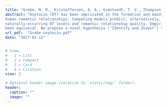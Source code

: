 ```yaml
---
title: "Grebe, N. M., Kristoffersen, A. A., Grøntvedt, T. V., Thompson, M. E., Kennair, L. E. O., & Gangestad, S. W. (2017). Oxytocin and vulnerable romantic relationships. Hormones and Behavior, 90, 64-74."
abstract: "Oxytocin (OT) has been implicated in the formation and maintenance of various social relationships, including
human romantic relationships. Competing models predict, alternatively, positive or negative associations between
naturally-occurring OT levels and romantic relationship quality. Empirical tests of these models have
been equivocal. We propose a novel hypothesis (‘Identify and Invest’) that frames OT as an allocator of psychological investment toward valued, vulnerable relationships, and test this proposal in two studies. In one sample of 75 couples, and a second sample of 148 romantically involved individuals, we assess facets of relationships predicting changes in OT across a thought-writing task regarding one's partner. In both studies, participants' OT change across the task corresponded positively with multiple dimensions of high relationship involvement. However, increases in participants' OT also corresponded to their partners reporting lower relationship involvement. OT increases, then, reflected discrepancies between assessments of self and partner relationship involvement. These findings are robust in a combined analysis of both studies, and do not significantly differ between samples. Collectively, our findings support the ‘Identify and Invest’ hypothesis in romantic couples, and we argue for its relevance across other types of social bonds."
url_pdf:  "Grebe-oxytocin.pdf"
date: "2017-03-12"


# View.
#   1 = List
#   2 = Compact
#   3 = Card
#   4 = Citation
view: 2

# Optional header image (relative to `static/img/` folder).
header:
  caption: ""
  image: ""
---
```


